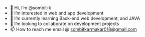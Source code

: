 - 👋 Hi, I’m @sombit-k
- 👀 I’m interested in web and app development
- 🌱 I’m currently learning Back-end web development, and JAVA
- 💞️ I’m looking to collaborate on development projects
- 📫 How to reach me email @  sombitkarmakar018@gmail.com

<!---
sombit-k/sombit-k is a ✨ special ✨ repository because its `README.md` (this file) appears on your GitHub profile.
You can click the Preview link to take a look at your changes.
--->
